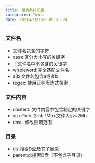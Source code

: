 ```yaml
---
title: 搜索条件设置
categroies: Tools
date: 2021年7月15日 00:25:24
---
```


### 文件名

- <Keywords> 文件名包含的字符
- case:<Keywords>区分大小写的关键字
- ！<KeyWords>文件名中不包含的关键字
- wholeword:<fileName>完全匹配文件名
- a|b 文件名包含a或者b
- regex:<expression> 使用正则表达式搜索

### 文件内容

- content:<keywords> 文件内容中包含制定的关键字
- size:1mb..2mb    1Mb<文件大小<2Mb
- dm:<startData>..<endDate> 修改日期范围

### 目录

- d:\ 搜索D盘及其子目录
- parent:d:搜索D盘（不包含子目录）